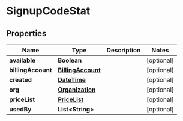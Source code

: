 
# SignupCodeStat

## Properties
Name | Type | Description | Notes
------------ | ------------- | ------------- | -------------
**available** | **Boolean** |  |  [optional]
**billingAccount** | [**BillingAccount**](BillingAccount.md) |  |  [optional]
**created** | [**DateTime**](DateTime.md) |  |  [optional]
**org** | [**Organization**](Organization.md) |  |  [optional]
**priceList** | [**PriceList**](PriceList.md) |  |  [optional]
**usedBy** | **List&lt;String&gt;** |  |  [optional]



